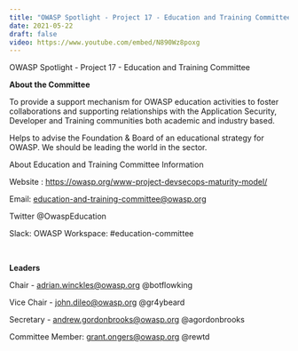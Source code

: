 ```yaml
---
title: "OWASP Spotlight - Project 17 - Education and Training Committee"
date: 2021-05-22
draft: false
video: https://www.youtube.com/embed/N890Wz8poxg
---
```



OWASP Spotlight - Project 17 - Education and Training Committee

**About the Committee**

To provide a support mechanism for OWASP education activities to foster collaborations and supporting relationships with the Application Security, Developer and Training communities both academic and industry based.

Helps to advise the Foundation & Board of an educational strategy for OWASP. We should be leading the world in the sector.

About Education and Training Committee Information

Website : https://owasp.org/www-project-devsecops-maturity-model/

Email: education-and-training-committee@owasp.org

Twitter @OwaspEducation

Slack: OWASP Workspace: #education-committee

<br>

**Leaders**

Chair - adrian.winckles@owasp.org @botflowking

Vice Chair - john.dileo@owasp.org @gr4ybeard

Secretary -  andrew.gordonbrooks@owasp.org @agordonbrooks

Committee Member:  grant.ongers@owasp.org @rewtd


